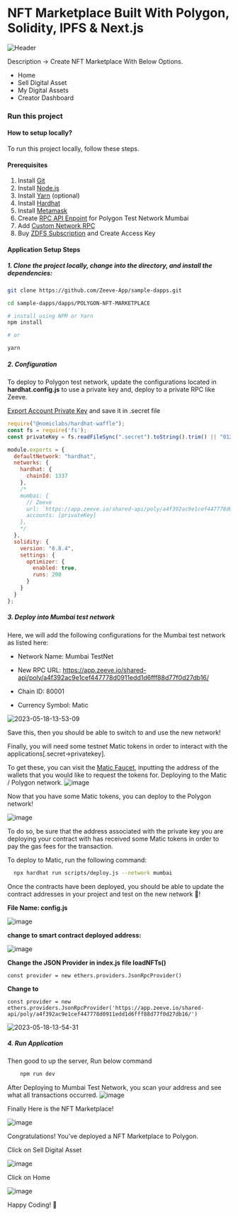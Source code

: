 # NFT Marketplace Built With Polygon, Solidity, IPFS & Next.js

![Header](https://user-images.githubusercontent.com/8361967/147471812-2d68ea6a-0485-4d7d-b34e-0fa7157dc240.png)

 
Description -> Create NFT Marketplace With Below Options.

* Home
* Sell Digital Asset
* My Digital Assets
* Creator Dashboard


### Run this project
#### How to setup locally?

To run this project locally, follow these steps.


#### Prerequisites

1. Install [Git](https://git-scm.com/book/en/v2/Getting-Started-Installing-Git)
2. Install [Node.js](https://nodejs.org/en/download)
3. Install [Yarn](https://classic.yarnpkg.com/lang/en/docs/install/#debian-stable) (optional)
4. Install [Hardhat](https://hardhat.org/hardhat-runner/docs/getting-started#installation)
5. Install [Metamask](https://metamask.io/download/)
6. Create [RPC API Enpoint](../../RPC.md) for Polygon Test Network Mumbai
7. Add [Custom Network RPC](https://support.metamask.io/hc/en-us/articles/360043227612-How-to-add-a-custom-network-RPC)
8. Buy [ZDFS Subscription](../../ZDFS.md) and Create Access Key


#### Application Setup Steps


##### 1. Clone the project locally, change into the directory, and install the dependencies:

```sh
git clone https://github.com/Zeeve-App/sample-dapps.git

cd sample-dapps/dapps/POLYGON-NFT-MARKETPLACE

# install using NPM or Yarn
npm install

# or

yarn
```

##### 2. Configuration

To deploy to Polygon test network, update the configurations located in __hardhat.config.js__ to use a private key and, deploy to a private RPC like Zeeve.

[Export Account Private Key](https://support.metamask.io/hc/en-us/articles/360015289632-How-to-export-an-account-s-private-key) and save it in .secret file


```javascript
require("@nomiclabs/hardhat-waffle");
const fs = require('fs');
const privateKey = fs.readFileSync(".secret").toString().trim() || "01234567890123456789";

module.exports = {
  defaultNetwork: "hardhat",
  networks: {
    hardhat: {
      chainId: 1337
    },
    /*
    mumbai: {
      // Zeeve
      url: `https://app.zeeve.io/shared-api/poly/a4f392ac9e1cef447778d0911edd1d6fff88d77f0d27db16/`
      accounts: [privateKey]
    },
    */
  },
  solidity: {
    version: "0.8.4",
    settings: {
      optimizer: {
        enabled: true,
        runs: 200
      }
    }
  }
};
```

##### 3. Deploy into Mumbai test network
Here, we will add the following configurations for the Mumbai test network as listed here:

* Network Name: Mumbai TestNet

* New RPC URL: https://app.zeeve.io/shared-api/poly/a4f392ac9e1cef447778d0911edd1d6fff88d77f0d27db16/

* Chain ID: 80001

* Currency Symbol: Matic

![2023-05-18-13-53-09](https://github.com/Zeeve-App/sample-dapps/assets/98962374/a65dac04-3222-4af3-b14d-963b420ed6ec)


Save this, then you should be able to switch to and use the new network!

Finally, you will need some testnet Matic tokens in order to interact with the applications[.secret->privatekey].

To get these, you can visit the [Matic Faucet](https://faucet.polygon.technology/), inputting the address of the wallets that you would like to request the tokens for.
Deploying to the Matic / Polygon network.
![image](https://user-images.githubusercontent.com/8361967/147472081-64c009bd-c27c-4f22-8306-c236fd0b5a85.png)


Now that you have some Matic tokens, you can deploy to the Polygon network!

![image](https://user-images.githubusercontent.com/8361967/147471322-131c334e-ec5a-4f27-b91d-7269b1c2e72a.png)

To do so, be sure that the address associated with the private key you are deploying your contract with has received some Matic tokens in order to pay the gas fees for the transaction.


To deploy to Matic, run the following command:

```sh
  npx hardhat run scripts/deploy.js --network mumbai
```

Once the contracts have been deployed, you should be able to update the contract addresses in your project and test on the new network 🎉!

**File Name: config.js**

![image](https://user-images.githubusercontent.com/8361967/147471594-7829a65a-10f4-43a5-8557-8a6db99e7f65.png)

**change to smart contract deployed address:**

![image](https://user-images.githubusercontent.com/8361967/147471686-9372dc27-0b0f-4840-a66a-8bcde9e1dbae.png)


**Change the JSON Provider in index.js file loadNFTs()**

    const provider = new ethers.providers.JsonRpcProvider()

**Change to**

    const provider = new ethers.providers.JsonRpcProvider('https://app.zeeve.io/shared-api/poly/a4f392ac9e1cef447778d0911edd1d6fff88d77f0d27db16/')

![2023-05-18-13-54-31](https://github.com/Zeeve-App/sample-dapps/assets/98962374/579a6a67-3e4e-4922-80cb-67f4a53d2c7c)


##### 4. Run Application

Then good to up the server, Run below command

```sh  
    npm run dev
```
    
After Deploying to Mumbai Test Network, you scan your address and see what all transactions occurred.
![image](https://user-images.githubusercontent.com/8361967/147469842-c916a347-89cf-40ff-a4eb-586420105801.png)

Finally Here is the NFT Marketplace!

![image](https://user-images.githubusercontent.com/8361967/147471812-2d68ea6a-0485-4d7d-b34e-0fa7157dc240.png)

Congratulations! You've deployed a NFT Marketplace to Polygon.

Click on Sell Digital Asset

![image](https://user-images.githubusercontent.com/8361967/147459946-cc4742ee-2776-4083-a42f-c3975099325a.png)

Click on Home

![image](https://user-images.githubusercontent.com/8361967/147459625-fdcbcdb5-2e12-4806-b37b-c07f09128768.png)

Happy Coding! 💓







